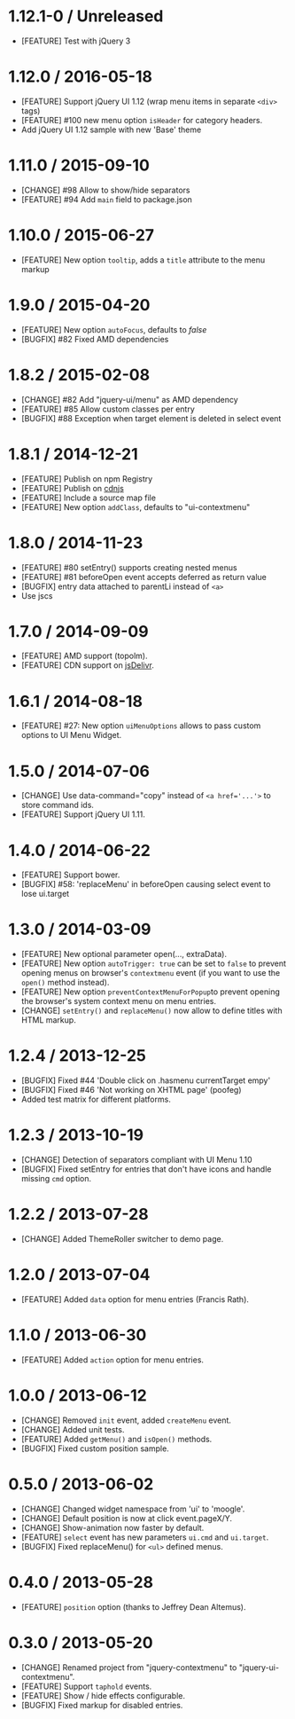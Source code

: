# 1.12.1-0 / Unreleased

 * [FEATURE] Test with jQuery 3

# 1.12.0 / 2016-05-18

 * [FEATURE] Support jQuery UI 1.12 (wrap menu items in separate `<div>` tags)
 * [FEATURE] #100 new menu option `isHeader` for category headers.
 * Add jQuery UI 1.12 sample with new 'Base' theme

# 1.11.0 / 2015-09-10

* [CHANGE] #98 Allow to show/hide separators
* [FEATURE] #94 Add `main` field to package.json

# 1.10.0 / 2015-06-27

* [FEATURE] New option `tooltip`,  adds a `title` attribute to the menu markup

# 1.9.0 / 2015-04-20

* [FEATURE] New option `autoFocus`, defaults to *false*
* [BUGFIX] #82 Fixed AMD dependencies

# 1.8.2 / 2015-02-08

* [CHANGE] #82 Add "jquery-ui/menu" as AMD dependency
* [FEATURE] #85 Allow custom classes per entry
* [BUGFIX] #88 Exception when target element is deleted in select event

# 1.8.1 / 2014-12-21

* [FEATURE] Publish on npm Registry
* [FEATURE] Publish on [cdnjs](https://cdnjs.com/libraries/jquery.ui-contextmenu)
* [FEATURE] Include a source map file
* [FEATURE] New option `addClass`, defaults to "ui-contextmenu"

# 1.8.0 / 2014-11-23

* [FEATURE] #80 setEntry() supports creating nested menus
* [FEATURE] #81 beforeOpen event accepts deferred as return value
* [BUGFIX] entry data attached to parentLi instead of `<a>`
* Use jscs

# 1.7.0 / 2014-09-09

* [FEATURE] AMD support (topolm).
* [FEATURE] CDN support on [jsDelivr](http://www.jsdelivr.com/#!jquery.ui-contextmenu).

# 1.6.1 / 2014-08-18

* [FEATURE] #27: New option `uiMenuOptions` allows to pass custom options to UI Menu Widget.

# 1.5.0 / 2014-07-06

* [CHANGE] Use data-command="copy" instead of `<a href='...'>` to store command ids.
* [FEATURE] Support jQuery UI 1.11.

# 1.4.0 / 2014-06-22

* [FEATURE] Support bower.
* [BUGFIX] #58: 'replaceMenu' in beforeOpen causing select event to lose ui.target

# 1.3.0 / 2014-03-09

* [FEATURE] New optional parameter open(..., extraData).
* [FEATURE] New option `autoTrigger: true` can be set to `false` to prevent opening menus on browser's `contextmenu` event
  (if you want to use the `open()` method instead).
* [FEATURE] New option `preventContextMenuForPopup`to prevent opening the browser's system context menu on menu entries.
* [CHANGE] `setEntry()` and `replaceMenu()` now allow to define titles with HTML markup.

# 1.2.4 / 2013-12-25

* [BUGFIX] Fixed #44 'Double click on .hasmenu currentTarget empy'
* [BUGFIX] Fixed #46 'Not working on XHTML page' (poofeg)
* Added test matrix for different platforms.

# 1.2.3 / 2013-10-19

* [CHANGE] Detection of separators compliant with UI Menu 1.10
* [BUGFIX] Fixed setEntry for entries that don't have icons and handle missing `cmd` option.

# 1.2.2 / 2013-07-28

* [CHANGE] Added ThemeRoller switcher to demo page.

# 1.2.0 / 2013-07-04

* [FEATURE] Added `data` option for menu entries (Francis Rath).

# 1.1.0 / 2013-06-30

* [FEATURE] Added `action` option for menu entries.

# 1.0.0 / 2013-06-12

* [CHANGE] Removed `init` event, added `createMenu` event.
* [CHANGE] Added unit tests.
* [FEATURE] Added `getMenu()` and `isOpen()` methods.
* [BUGFIX] Fixed custom position sample.

# 0.5.0 / 2013-06-02

* [CHANGE] Changed widget namespace from 'ui' to 'moogle'.
* [CHANGE] Default position is now at click event.pageX/Y.
* [CHANGE] Show-animation now faster by default.
* [FEATURE] `select` event has new parameters `ui.cmd` and `ui.target`.
* [BUGFIX] Fixed replaceMenu() for `<ul>` defined menus.

# 0.4.0 / 2013-05-28

* [FEATURE] `position` option (thanks to Jeffrey Dean Altemus).

# 0.3.0 / 2013-05-20

* [CHANGE] Renamed project from "jquery-contextmenu" to "jquery-ui-contextmenu".
* [FEATURE] Support `taphold` events.
* [FEATURE] Show / hide effects configurable.
* [BUGFIX] Fixed markup for disabled entries.
